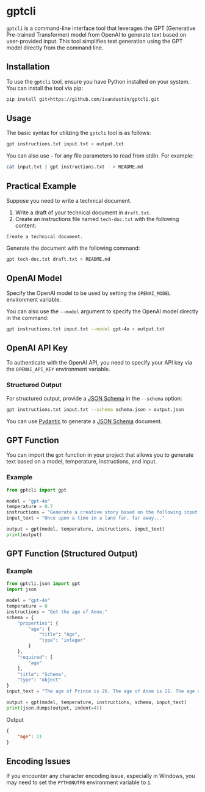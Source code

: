 # gptcli

`gptcli` is a command-line interface tool that leverages the GPT (Generative Pre-trained Transformer) model from OpenAI to generate text based on user-provided input. This tool simplifies text generation using the GPT model directly from the command line.

## Installation

To use the `gptcli` tool, ensure you have Python installed on your system. You can install the tool via pip:

```bash
pip install git+https://github.com/ivandustin/gptcli.git
```

## Usage

The basic syntax for utilizing the `gptcli` tool is as follows:

```bash
gpt instructions.txt input.txt > output.txt
```

You can also use `-` for any file parameters to read from stdin. For example:

```bash
cat input.txt | gpt instructions.txt - > README.md
```

## Practical Example

Suppose you need to write a technical document.

1. Write a draft of your technical document in `draft.txt`.
2. Create an instructions file named `tech-doc.txt` with the following content:

```
Create a technical document.
```

Generate the document with the following command:

```bash
gpt tech-doc.txt draft.txt > README.md
```

## OpenAI Model

Specify the OpenAI model to be used by setting the `OPENAI_MODEL` environment variable.

You can also use the `--model` argument to specify the OpenAI model directly in the command:

```bash
gpt instructions.txt input.txt --model gpt-4o > output.txt
```

## OpenAI API Key

To authenticate with the OpenAI API, you need to specify your API key via the `OPENAI_API_KEY` environment variable.

### Structured Output

For structured output, provide a [JSON Schema](https://json-schema.org/) in the `--schema` option:

```bash
gpt instructions.txt input.txt --schema schema.json > output.json
```

You can use [Pydantic](https://docs.pydantic.dev/latest/) to generate a [JSON Schema](https://docs.pydantic.dev/latest/concepts/json_schema/) document.

## GPT Function

You can import the `gpt` function in your project that allows you to generate text based on a model, temperature, instructions, and input.

### Example

```python
from gptcli import gpt

model = "gpt-4o"
temperature = 0.7
instructions = "Generate a creative story based on the following input."
input_text = "Once upon a time in a land far, far away..."

output = gpt(model, temperature, instructions, input_text)
print(output)
```

## GPT Function (Structured Output)

### Example

```python
from gptcli.json import gpt
import json

model = "gpt-4o"
temperature = 0
instructions = "Get the age of Anne."
schema = {
    "properties": {
        "age": {
            "title": "Age",
            "type": "integer"
        }
    },
    "required": [
        "age"
    ],
    "title": "Schema",
    "type": "object"
}
input_text = "The age of Prince is 26. The age of Anne is 21. The age of Anna is 19."

output = gpt(model, temperature, instructions, schema, input_text)
print(json.dumps(output, indent=4))
```

Output

```json
{
    "age": 21
}
```

## Encoding Issues

If you encounter any character encoding issue, especially in Windows, you may need to set the `PYTHONUTF8` environment variable to `1`.
